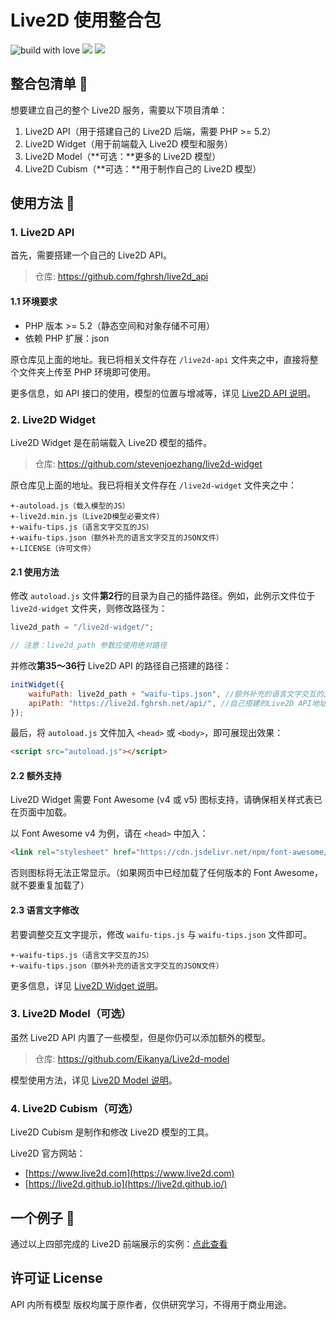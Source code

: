 # Live2D 使用整合包

![build with love](https://forthebadge.com/images/badges/built-with-love.svg)
![](https://forthebadge.com/images/badges/uses-html.svg)
![](https://forthebadge.com/images/badges/made-with-javascript.svg)

## 整合包清单 🧾

想要建立自己的整个 Live2D 服务，需要以下项目清单：

1. Live2D API（用于搭建自己的 Live2D 后端，需要 PHP >= 5.2）
2. Live2D Widget（用于前端载入 Live2D 模型和服务）
3. Live2D Model（**可选：**更多的 Live2D 模型）
4. Live2D Cubism（**可选：**用于制作自己的 Live2D 模型）

## 使用方法 🔨

### 1. Live2D API

首先，需要搭建一个自己的 Live2D API。

> 仓库: https://github.com/fghrsh/live2d_api

#### 1.1 环境要求

- PHP 版本 >= 5.2（静态空间和对象存储不可用）
- 依赖 PHP 扩展：json

原仓库见上面的地址。我已将相关文件存在 `/live2d-api` 文件夹之中，直接将整个文件夹上传至 PHP 环境即可使用。

更多信息，如 API 接口的使用，模型的位置与增减等，详见 [Live2D API 说明](https://github.com/fghrsh/live2d_api/blob/master/README.md)。

### 2. Live2D Widget

Live2D Widget 是在前端载入 Live2D 模型的插件。

> 仓库: https://github.com/stevenjoezhang/live2d-widget

原仓库见上面的地址。我已将相关文件存在 `/live2d-widget` 文件夹之中：

```
+-autoload.js（载入模型的JS）
+-live2d.min.js（Live2D模型必要文件）
+-waifu-tips.js（语言文字交互的JS）
+-waifu-tips.json（额外补充的语言文字交互的JSON文件）
+-LICENSE（许可文件）
```

#### 2.1 使用方法

修改 `autoload.js` 文件**第2行**的目录为自己的插件路径。例如，此例示文件位于 `live2d-widget` 文件夹，则修改路径为：

```javascript
live2d_path = "/live2d-widget/";

// 注意：live2d_path 参数应使用绝对路径
```

并修改**第35～36行** Live2D API 的路径自己搭建的路径：

```javascript
initWidget({
	waifuPath: live2d_path + "waifu-tips.json", //额外补充的语言文字交互的JSON文件
	apiPath: "https://live2d.fghrsh.net/api/", //自己搭建的Live2D API地址
});
```

最后，将 `autoload.js` 文件加入 `<head>` 或 `<body>`，即可展现出效果：

```html
<script src="autoload.js"></script>
```

#### 2.2 额外支持

Live2D Widget 需要 Font Awesome (v4 或 v5) 图标支持，请确保相关样式表已在页面中加载。

以 Font Awesome v4 为例，请在 `<head>` 中加入：

```html
<link rel="stylesheet" href="https://cdn.jsdelivr.net/npm/font-awesome/css/font-awesome.min.css">
```

否则图标将无法正常显示。（如果网页中已经加载了任何版本的 Font Awesome，就不要重复加载了）

#### 2.3 语言文字修改

若要调整交互文字提示，修改 `waifu-tips.js` 与 `waifu-tips.json` 文件即可。

```
+-waifu-tips.js（语言文字交互的JS）
+-waifu-tips.json（额外补充的语言文字交互的JSON文件）
```

更多信息，详见 [Live2D Widget 说明](https://github.com/stevenjoezhang/live2d-widget/blob/master/README.md)。

### 3. Live2D Model（可选）

虽然 Live2D API 内置了一些模型，但是你仍可以添加额外的模型。

> 仓库: https://github.com/Eikanya/Live2d-model

模型使用方法，详见 [Live2D Model 说明](https://github.com/Eikanya/Live2d-model/blob/master/README.md)。

### 4. Live2D Cubism（可选）

Live2D Cubism 是制作和修改 Live2D 模型的工具。

Live2D 官方网站：

+ [https://www.live2d.com](https://www.live2d.com)
+ [https://live2d.github.io](https://live2d.github.io/)

## 一个例子 🌰

通过以上四部完成的 Live2D 前端展示的实例：[点此查看](https://pudding.nousbuild.com/live2d-package/demo/index.html)

## 许可证 License

API 内所有模型 版权均属于原作者，仅供研究学习，不得用于商业用途。